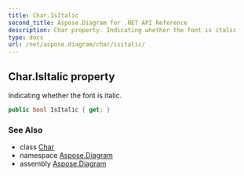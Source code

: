 ```yaml
---
title: Char.IsItalic
second_title: Aspose.Diagram for .NET API Reference
description: Char property. Indicating whether the font is italic
type: docs
url: /net/aspose.diagram/char/isitalic/
---
```

## Char.IsItalic property

Indicating whether the font is italic.

```csharp
public bool IsItalic { get; }
```

### See Also

* class [Char](../)
* namespace [Aspose.Diagram](../../char/)
* assembly [Aspose.Diagram](../../../)


